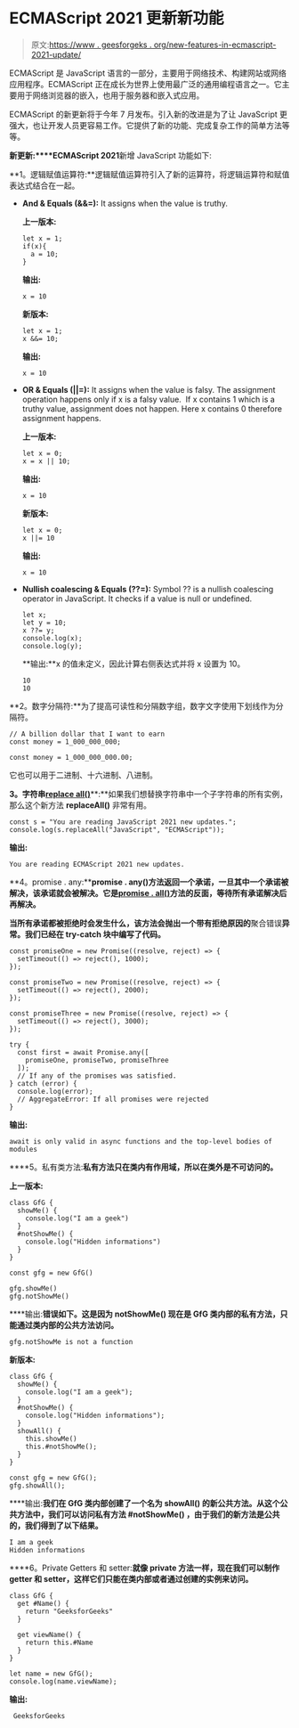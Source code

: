 # ECMAScript 2021 更新新功能

> 原文:[https://www . geesforgeks . org/new-features-in-ecmascript-2021-update/](https://www.geeksforgeeks.org/new-features-in-ecmascript-2021-update/)

ECMAScript 是 JavaScript 语言的一部分，主要用于网络技术、构建网站或网络应用程序。ECMAScript 正在成长为世界上使用最广泛的通用编程语言之一。它主要用于网络浏览器的嵌入，也用于服务器和嵌入式应用。

ECMAScript 的新更新将于今年 7 月发布。引入新的改进是为了让 JavaScript 更强大，也让开发人员更容易工作。它提供了新的功能、完成复杂工作的简单方法等等。

**新更新:****ECMAScript 2021**新增 JavaScript 功能如下:

**1。逻辑赋值运算符:**逻辑赋值运算符引入了新的运算符，将逻辑运算符和赋值表达式结合在一起。

*   **And & Equals (&&=):** It assigns when the value is truthy.

    **上一版本:**

    ```
    let x = 1;
    if(x){
      a = 10;
    }
    ```

    **输出:**

    ```
    x = 10
    ```

    **新版本:**

    ```
    let x = 1;
    x &&= 10;
    ```

    **输出:**

    ```
    x = 10
    ```

*   **OR & Equals (||=):** It assigns when the value is falsy. The assignment operation happens only if x is a falsy value.  If x contains 1 which is a truthy value, assignment does not happen. Here x contains 0 therefore assignment happens.

    **上一版本:**

    ```
    let x = 0;
    x = x || 10;
    ```

    **输出:**

    ```
    x = 10
    ```

    **新版本:**

    ```
    let x = 0;
    x ||= 10
    ```

    **输出:**

    ```
    x = 10
    ```

*   **Nullish coalescing & Equals (??=):** Symbol ?? is a nullish coalescing operator in JavaScript. It checks if a value is null or undefined.

    ```
    let x;
    let y = 10;
    x ??= y;
    console.log(x);
    console.log(y);
    ```

    **输出:**x 的值未定义，因此计算右侧表达式并将 x 设置为 10。

    ```
    10
    10
    ```

**2。数字分隔符:**为了提高可读性和分隔数字组，数字文字使用下划线作为分隔符。

```
// A billion dollar that I want to earn
const money = 1_000_000_000;

const money = 1_000_000_000.00;
```

它也可以用于二进制、十六进制、八进制。

**3。字符串**[**replace all()**](https://www.geeksforgeeks.org/javascript-string-replaceall-method/)**:**如果我们想替换字符串中一个子字符串的所有实例，那么这个新方法 **replaceAll()** 非常有用。

```
const s = "You are reading JavaScript 2021 new updates.";
console.log(s.replaceAll("JavaScript", "ECMAScript"));
```

**输出:**

```
You are reading ECMAScript 2021 new updates.
```

**4。promise . any:****promise . any()**方法返回一个承诺，一旦其中一个承诺被解决，该承诺就会被解决。它是**[**promise . all()**](https://www.geeksforgeeks.org/javascript-promise-all-method/)方法的反面，等待所有承诺解决后再解决。**

**当所有承诺都被拒绝时会发生什么，该方法会抛出一个带有拒绝原因的**聚合错误**异常。我们已经在 try-catch 块中编写了代码。**

```
const promiseOne = new Promise((resolve, reject) => {
  setTimeout(() => reject(), 1000);
});

const promiseTwo = new Promise((resolve, reject) => {
  setTimeout(() => reject(), 2000);
});

const promiseThree = new Promise((resolve, reject) => {
  setTimeout(() => reject(), 3000);
});

try {
  const first = await Promise.any([
    promiseOne, promiseTwo, promiseThree
  ]);
  // If any of the promises was satisfied.
} catch (error) {
  console.log(error);
  // AggregateError: If all promises were rejected
}
```

****输出:****

```
await is only valid in async functions and the top-level bodies of modules
```

****5。私有类方法:**私有方法只在类内有作用域，所以在类外是不可访问的。**

****上一版本:****

```
class GfG {
  showMe() {
    console.log("I am a geek")
  }
  #notShowMe() {
    console.log("Hidden informations")
  }
}

const gfg = new GfG()

gfg.showMe()
gfg.notShowMe() 
```

****输出:**错误如下。这是因为 **notShowMe()** 现在是 GfG 类内部的私有方法，只能通过类内部的公共方法访问。**

```
gfg.notShowMe is not a function
```

****新版本:****

```
class GfG {
  showMe() {
    console.log("I am a geek");
  }
  #notShowMe() {
    console.log("Hidden informations");
  }
  showAll() {
    this.showMe()
    this.#notShowMe();
  }
}

const gfg = new GfG();
gfg.showAll();
```

****输出:**我们在 GfG 类内部创建了一个名为 **showAll()** 的新公共方法。从这个公共方法中，我们可以访问私有方法 **#notShowMe()** ，由于我们的新方法是公共的，我们得到了以下结果。**

```
I am a geek
Hidden informations
```

****6。Private Getters 和 setter:**就像 private 方法一样，现在我们可以制作 getter 和 setter，这样它们只能在类内部或者通过创建的实例来访问。**

```
class GfG {
  get #Name() {
    return "GeeksforGeeks"
  }

  get viewName() {
    return this.#Name
  }
}

let name = new GfG();
console.log(name.viewName);
```

****输出:****

```
 GeeksforGeeks
```